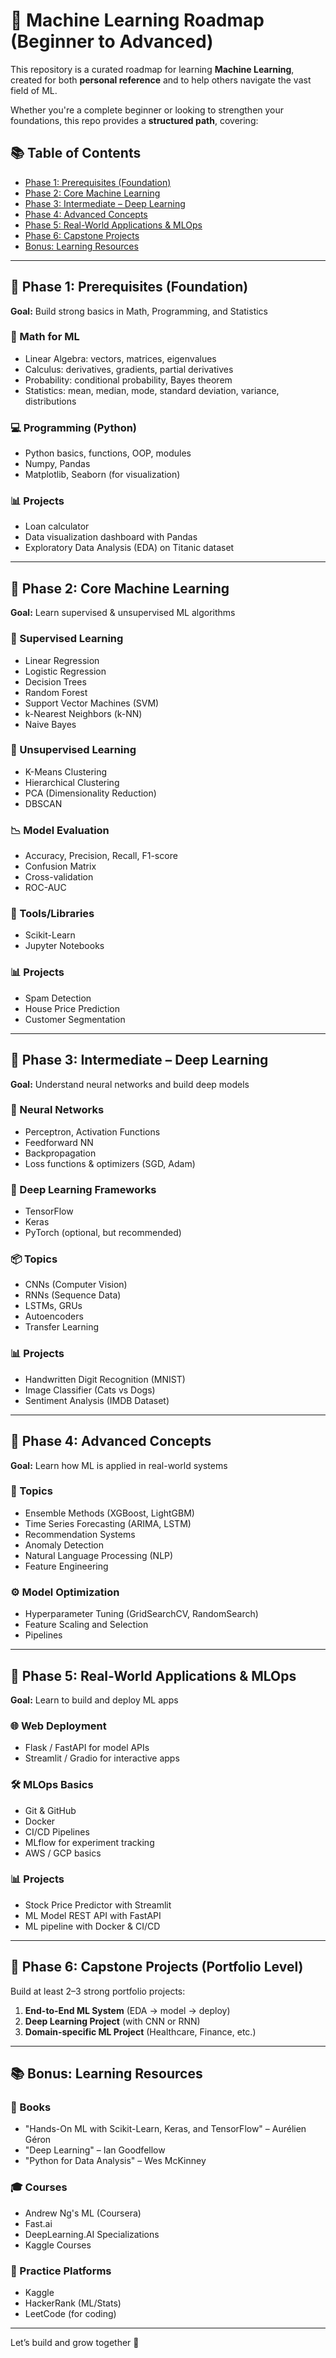 # 📘 Machine Learning Roadmap (Beginner to Advanced)

This repository is a curated roadmap for learning **Machine Learning**, created for both **personal reference** and to help others navigate the vast field of ML.

Whether you're a complete beginner or looking to strengthen your foundations, this repo provides a **structured path**, covering:

## 📚 Table of Contents

* [Phase 1: Prerequisites (Foundation)](#phase-1-prerequisites-foundation)
* [Phase 2: Core Machine Learning](#phase-2-core-machine-learning)
* [Phase 3: Intermediate – Deep Learning](#phase-3-intermediate--deep-learning)
* [Phase 4: Advanced Concepts](#phase-4-advanced-concepts)
* [Phase 5: Real-World Applications & MLOps](#phase-5-real-world-applications--mlops)
* [Phase 6: Capstone Projects](#phase-6-capstone-projects)
* [Bonus: Learning Resources](#bonus-learning-resources)

---

## 📍 Phase 1: Prerequisites (Foundation)

**Goal:** Build strong basics in Math, Programming, and Statistics

### 🔢 Math for ML

* Linear Algebra: vectors, matrices, eigenvalues
* Calculus: derivatives, gradients, partial derivatives
* Probability: conditional probability, Bayes theorem
* Statistics: mean, median, mode, standard deviation, variance, distributions

### 💻 Programming (Python)

* Python basics, functions, OOP, modules
* Numpy, Pandas
* Matplotlib, Seaborn (for visualization)

### 📊 Projects

* Loan calculator
* Data visualization dashboard with Pandas
* Exploratory Data Analysis (EDA) on Titanic dataset

---

## 📍 Phase 2: Core Machine Learning

**Goal:** Learn supervised & unsupervised ML algorithms

### 📂 Supervised Learning

* Linear Regression
* Logistic Regression
* Decision Trees
* Random Forest
* Support Vector Machines (SVM)
* k-Nearest Neighbors (k-NN)
* Naive Bayes

### 🧩 Unsupervised Learning

* K-Means Clustering
* Hierarchical Clustering
* PCA (Dimensionality Reduction)
* DBSCAN

### 📉 Model Evaluation

* Accuracy, Precision, Recall, F1-score
* Confusion Matrix
* Cross-validation
* ROC-AUC

### 🧰 Tools/Libraries

* Scikit-Learn
* Jupyter Notebooks

### 📊 Projects

* Spam Detection
* House Price Prediction
* Customer Segmentation

---

## 📍 Phase 3: Intermediate – Deep Learning

**Goal:** Understand neural networks and build deep models

### 🧠 Neural Networks

* Perceptron, Activation Functions
* Feedforward NN
* Backpropagation
* Loss functions & optimizers (SGD, Adam)

### 🤖 Deep Learning Frameworks

* TensorFlow
* Keras
* PyTorch (optional, but recommended)

### 📦 Topics

* CNNs (Computer Vision)
* RNNs (Sequence Data)
* LSTMs, GRUs
* Autoencoders
* Transfer Learning

### 📊 Projects

* Handwritten Digit Recognition (MNIST)
* Image Classifier (Cats vs Dogs)
* Sentiment Analysis (IMDB Dataset)

---

## 📍 Phase 4: Advanced Concepts

**Goal:** Learn how ML is applied in real-world systems

### 📘 Topics

* Ensemble Methods (XGBoost, LightGBM)
* Time Series Forecasting (ARIMA, LSTM)
* Recommendation Systems
* Anomaly Detection
* Natural Language Processing (NLP)
* Feature Engineering

### ⚙️ Model Optimization

* Hyperparameter Tuning (GridSearchCV, RandomSearch)
* Feature Scaling and Selection
* Pipelines

---

## 📍 Phase 5: Real-World Applications & MLOps

**Goal:** Learn to build and deploy ML apps

### 🌐 Web Deployment

* Flask / FastAPI for model APIs
* Streamlit / Gradio for interactive apps

### 🛠️ MLOps Basics

* Git & GitHub
* Docker
* CI/CD Pipelines
* MLflow for experiment tracking
* AWS / GCP basics

### 📊 Projects

* Stock Price Predictor with Streamlit
* ML Model REST API with FastAPI
* ML pipeline with Docker & CI/CD

---

## 📍 Phase 6: Capstone Projects (Portfolio Level)

Build at least 2–3 strong portfolio projects:

1. **End-to-End ML System** (EDA → model → deploy)
2. **Deep Learning Project** (with CNN or RNN)
3. **Domain-specific ML Project** (Healthcare, Finance, etc.)

---

## 📚 Bonus: Learning Resources

### 📘 Books

* "Hands-On ML with Scikit-Learn, Keras, and TensorFlow" – Aurélien Géron
* "Deep Learning" – Ian Goodfellow
* "Python for Data Analysis" – Wes McKinney

### 🎓 Courses

* Andrew Ng's ML (Coursera)
* Fast.ai
* DeepLearning.AI Specializations
* Kaggle Courses

### 🧠 Practice Platforms

* Kaggle
* HackerRank (ML/Stats)
* LeetCode (for coding)

---

Let’s build and grow together 🚀
